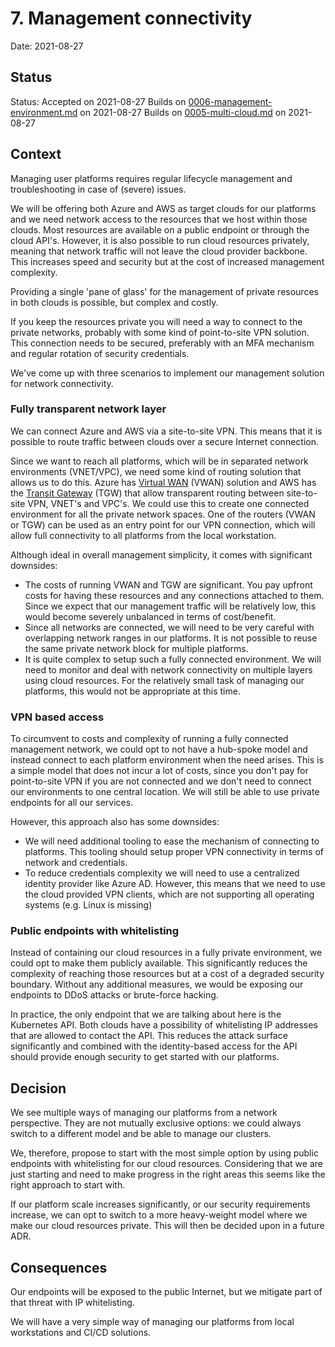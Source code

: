 # 7. Management connectivity

Date: 2021-08-27

## Status

Status: Accepted on 2021-08-27
Builds on [0006-management-environment.md](0006-management-environment.md) on 2021-08-27
Builds on [0005-multi-cloud.md](0005-multi-cloud.md) on 2021-08-27

## Context

Managing user platforms requires regular lifecycle management and troubleshooting in case of (severe) issues.

We will be offering both Azure and AWS as target clouds for our platforms and we need network access to the resources that we host within those clouds. Most resources are available on a public endpoint or through the cloud API's. However, it is also possible to run cloud resources privately, meaning that network traffic will not leave the cloud provider backbone. This increases speed and security but at the cost of increased management complexity.

Providing a single 'pane of glass' for the management of private resources in both clouds is possible, but complex and costly.

If you keep the resources private you will need a way to connect to the private networks, probably with some kind of point-to-site VPN solution. This connection needs to be secured, preferably with an MFA mechanism and regular rotation of security credentials.

We've come up with three scenarios to implement our management solution for network connectivity.

### Fully transparent network layer

We can connect Azure and AWS via a site-to-site VPN. This means that it is possible to route traffic between clouds over a secure Internet connection.

Since we want to reach all platforms, which will be in separated network environments (VNET/VPC), we need some kind of routing solution that allows us to do this. Azure has [Virtual WAN](https://docs.microsoft.com/en-us/azure/virtual-wan/virtual-wan-about) (VWAN) solution and AWS has the [Transit Gateway](https://aws.amazon.com/transit-gateway/) (TGW) that allow transparent routing between site-to-site VPN, VNET's and VPC's. We could use this to create one connected environment for all the private network spaces. One of the routers (VWAN or TGW) can be used as an entry point for our VPN connection, which will allow full connectivity to all platforms from the local workstation.

Although ideal in overall management simplicity, it comes with significant downsides:

- The costs of running VWAN and TGW are significant. You pay upfront costs for having these resources and any connections attached to them. Since we expect that our management traffic will be relatively low, this would become severely unbalanced in terms of cost/benefit.
- Since all networks are connected, we will need to be very careful with overlapping network ranges in our platforms. It is not possible to reuse the same private network block for multiple platforms.
- It is quite complex to setup such a fully connected environment. We will need to monitor and deal with network connectivity on multiple layers using cloud resources. For the relatively small task of managing our platforms, this would not be appropriate at this time.

### VPN based access

To circumvent to costs and complexity of running a fully connected management network, we could opt to not have a hub-spoke model and instead connect to each platform environment when the need arises. This is a simple model that does not incur a lot of costs, since you don't pay for point-to-site VPN if you are not connected and we don't need to connect our environments to one central location. We will still be able to use private endpoints for all our services.

However, this approach also has some downsides:

- We will need additional tooling to ease the mechanism of connecting to platforms. This tooling should setup proper VPN connectivity in terms of network and credentials.
- To reduce credentials complexity we will need to use a centralized identity provider like Azure AD. However, this means that we need to use the cloud provided VPN clients, which are not supporting all operating systems (e.g. Linux is missing)

### Public endpoints with whitelisting

Instead of containing our cloud resources in a fully private environment, we could opt to make them publicly available. This significantly reduces the complexity of reaching those resources but at a cost of a degraded security boundary. Without any additional measures, we would be exposing our endpoints to DDoS attacks or brute-force hacking.

In practice, the only endpoint that we are talking about here is the Kubernetes API. Both clouds have a possibility of whitelisting IP addresses that are allowed to contact the API. This reduces the attack surface significantly and combined with the identity-based access for the API should provide enough security to get started with our platforms.

## Decision

We see multiple ways of managing our platforms from a network perspective. They are not mutually exclusive options: we could always switch to a different model and be able to manage our clusters.

We, therefore, propose to start with the most simple option by using public endpoints with whitelisting for our cloud resources. Considering that we are just starting and need to make progress in the right areas this seems like the right approach to start with.

If our platform scale increases significantly, or our security requirements increase, we can opt to switch to a more heavy-weight model where we make our cloud resources private. This will then be decided upon in a future ADR.

## Consequences

Our endpoints will be exposed to the public Internet, but we mitigate part of that threat with IP whitelisting.

We will have a very simple way of managing our platforms from local workstations and CI/CD solutions.
